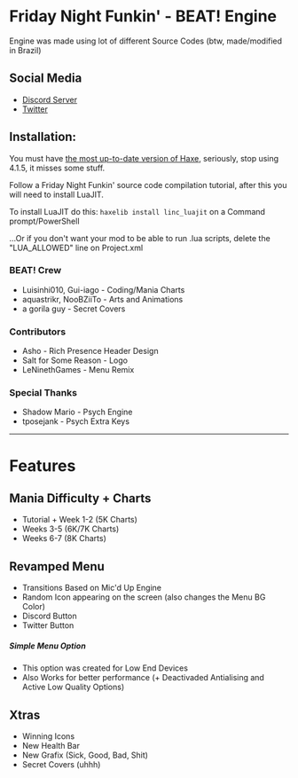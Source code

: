 # Friday Night Funkin' - BEAT! Engine
Engine was made using lot of different Source Codes (btw, made/modified in Brazil)

## Social Media
* [Discord Server](https://discord.gg/f8CUrTchuT)
* [Twitter](https://twitter.com/beat_engine)

## Installation:
You must have [the most up-to-date version of Haxe](https://haxe.org/download/), seriously, stop using 4.1.5, it misses some stuff.

Follow a Friday Night Funkin' source code compilation tutorial, after this you will need to install LuaJIT.

To install LuaJIT do this: `haxelib install linc_luajit` on a Command prompt/PowerShell

...Or if you don't want your mod to be able to run .lua scripts, delete the "LUA_ALLOWED" line on Project.xml

### BEAT! Crew
* Luisinhi010, Gui-iago - Coding/Mania Charts
* aquastrikr, NooBZiiTo - Arts and Animations
* a gorila guy - Secret Covers

### Contributors
* Asho - Rich Presence Header Design
* Salt for Some Reason - Logo
* LeNinethGames - Menu Remix

### Special Thanks
* Shadow Mario - Psych Engine
* tposejank - Psych Extra Keys
_____________________________________

# Features

## Mania Difficulty + Charts
* Tutorial + Week 1-2 (5K Charts)
* Weeks 3-5 (6K/7K Charts)
* Weeks 6-7 (8K Charts)

## Revamped Menu
* Transitions Based on Mic'd Up Engine
* Random Icon appearing on the screen (also changes the Menu BG Color)
* Discord Button
* Twitter Button
##### Simple Menu Option
* This option was created for Low End Devices
* Also Works for better performance (+ Deactivaded Antialising and Active Low Quality Options)

## Xtras
* Winning Icons
* New Health Bar
* New Grafix (Sick, Good, Bad, Shit)
* Secret Covers (uhhh)
